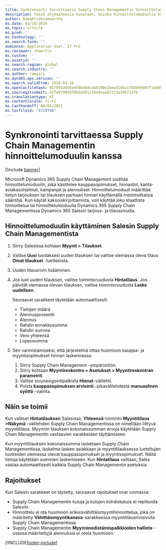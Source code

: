 ```yaml
---
title: Synkronointi tarvittaessa Supply Chain Managementin hinnoittelumoduulin kanssa
description: Tässä ohjeaiheessa kuvataan, kuinka hinnoittelumoduulia käytetään Microsoft Dynamics 365 Supply Chain Managementissa Dynamics 365 Salesista.
author: RamaKrishnamoorthy
ms.date: 03/10/2019
ms.topic: article
ms.prod: ''
ms.technology: ''
ms.search.form: ''
audience: Application User, IT Pro
ms.reviewer: rhaertle
ms.custom: ''
ms.assetid: ''
ms.search.region: global
ms.search.industry: ''
ms.author: ramasri
ms.dyn365.ops.version: ''
ms.search.validFrom: 2020-03-10
ms.openlocfilehash: 957935a565ed70b40dcda0390e1bea3105a1f55b69e07f14d8bab42d1227c30b
ms.sourcegitcommit: 42fe9790ddf0bdad911544deaa82123a396712fb
ms.translationtype: HT
ms.contentlocale: fi-FI
ms.lasthandoff: 08/05/2021
ms.locfileid: "6729748"
---
```

# <a name="sync-on-demand-with-the-supply-chain-management-pricing-engine"></a>Synkronointi tarvittaessa Supply Chain Managementin hinnoittelumoduulin kanssa

[!include [banner](../../includes/banner.md)]



Microsoft Dynamics 365 Supply Chain Management sisältää hinnoittelumoduulin, joka käsittelee kauppasopimukset, hinnastot, kanta-asiakasohjelmat, kampanjat ja alennukset. Hinnoittelumoduuli määrittää tietyn tarjouksen tai tilauksen parhaan hinnan käyttämällä monimutkaisia sääntöjä. Kun käytät kaksoiskirjoittamista, voit käyttää joko staattista hinnoittelua tai hinnoittelumoduulia Dynamics 365 Supply Chain Managementissa Dynamics 365 Salesin tarjous- ja tilaussivuilla.

## <a name="use-the-pricing-engine-from-supply-chain-management-in-sales"></a>Hinnoittelumoduulin käyttäminen Salesin Supply Chain Managementista

1. Siirry Salesissa kohtaan **Myynti \> Tilaukset**.
2. Valitse **Uusi** luodaksesi uuden tilauksen tai valitse olemassa oleva tilaus **Omat tilaukset** -luettelosta.
3. Uuden tilausrivin lisääminen.
4. Jos luot uuden tilauksen, valitse toimintoruudusta **Hintatilaus**. Jos päivität olemassa olevan tilauksen, valitse toimintoruudusta **Laske uudelleen**.

    Seuraavat sarakkeet täytetään automaattisesti:

    + Tietojen määrä
    + Alennusprosentti
    + Alennus
    + Rahdin ennakkosumma
    + Rahdin summa
    + Vero yhteensä
    + Loppusumma
    
5. Sen varmistamiseksi, että järjestelmä ottaa huomioon kauppa- ja myyntisopimukset hinnan laskennassa:
    1. Siirry Supply Chain Management -ympäristöön.
    2. Siirry kohtaan **Myyntireskontra \> Asetukset \> Myyntireskontran parametrit**.
    3. Valitse sivunavigointipalkista **Hinnat**-välilehti.
    4. Poista **kauppasopimuksen arviointi** -pikavälilehdestä **manuaalinen syöttö** -valinta.

## <a name="how-it-works"></a>Näin se toimii

Kun valitset **Hintatilauksen** Salesissa, **Yhteensä**-toiminto **Myyntitilaus \>Näkymä** -välilehden Supply Chain Managementissa on nimeltään liittyvä myyntitilaus. Myynnin tilauksen kokonaissumman arvoja käytetään Supply Chain Managementin vastaavien sarakkeiden täyttämiseen.

Kun myyntitilauksen kokonaissumma lasketaan Supply Chain Managementissa, laskelma laskee asiakkaan ja myyntitilauksessa lueteltujen tuotteiden olemassa olevat kauppasopimukset ja myyntisopimukset. Näitä tietoja käytetään summien laskemiseen. Kun **Hintatilaus** valitaan, Sales vastaa automaattisesti kaikkia Supply Chain Managementin asetuksia.

## <a name="limitations"></a>Rajoitukset

Kun Salesin sarakkeet on täytetty, seuraavat rajoitukset ovat voimassa:

+ Supply Chain Managementin kuluja ja kulujen kohdistuksia ei replikoida Salesiin.
+ Hinnoittelu ei ota huomioon erikoisvähittäismyyntihinnoittelua, joka on määritetty **Vähittäismyyntikanava**-sarakkeessa myyntitilausrivisivulla Supply Chain Managementissa.
+ Supply Chain Managementin **Myynninedistämispalkkioiden hallinta** -osassa määritettyjä alennuksia ei oteta huomioon.


[!INCLUDE[footer-include](../../../../includes/footer-banner.md)]